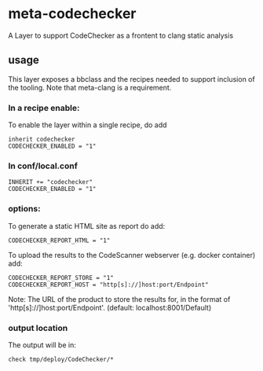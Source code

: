 
# meta-codechecker

A Layer to support CodeChecker as a frontent to clang static analysis


## usage

This layer exposes a bbclass and the recipes needed to support inclusion of the tooling.
Note that meta-clang is a requirement.

### In a recipe enable:

To enable the layer within a single recipe, do add

    inherit codechecker
    CODECHECKER_ENABLED = "1"
 
 ### In conf/local.conf
    INHERIT += "codechecker"
    CODECHECKER_ENABLED = "1"

### options:

To generate a static HTML site as report do add:

    CODECHECKER_REPORT_HTML = "1"

To upload the results to the CodeScanner webserver (e.g. docker container) add:

    CODECHECKER_REPORT_STORE = "1" 
    CODECHECKER_REPORT_HOST = "http[s]://]host:port/Endpoint" 

Note:  The URL of the product to store the results for, in the format of
'http[s]://]host:port/Endpoint'. (default: localhost:8001/Default)

### output location

The output will be in:

    check tmp/deploy/CodeChecker/*

